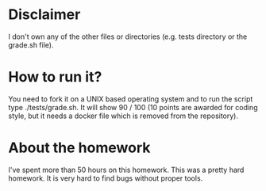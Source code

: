 # Disclaimer

I don't own any of the other files or directories (e.g. tests directory or the grade.sh file).

# How to run it?

You need to fork it on a UNIX based operating system and to run the script type ./tests/grade.sh.
It will show 90 / 100 (10 points are awarded for coding style, but it needs a docker file which is removed from the repository).

# About the homework

I've spent more than 50 hours on this homework. This was a pretty hard homework. It is very hard to find bugs without proper tools. 

